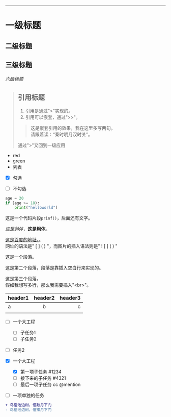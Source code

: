 ***

# 一级标题

## 二级标题

## 三级标题

###### 六级标题


> ##  引用标题 
> 1. 引用是通过"\>"实现的。
> 2. 引用可以嵌套，通过"\>\>"。
>> 这是嵌套引用的效果，我在这里多写两句。<br>请跟着读：“秦时明月汉时关”。
>
> 通过"\>"又回到一级应用


- red
- green
- 列表
- [x] 勾选
- [ ] 不勾选


```python
age = 20
if (age >= 18):
    print("helloworld")
```

这是一个代码片段`prinf()`，后面还有文字。

*这是斜体*，**这是粗体**。

[这是百度的地址。](www.baidu.com "百度一下，你就知道")。<br>网址的语法是" \[ \] \( \) "，而图片的插入语法则是" \! \[ \] \( \) "



这是一个段落。

这是第二个段落，段落是靠插入空白行来实现的。

这是第三个段落。<br>假如我想写多行，那么我需要插入"\<br\>"。


header1 | header2 | header3
:-------- | :--------: | --------:
a | b | c
| | |

- [ ] 一个大工程
	+ [ ] 子任务1
	+ [ ] 子任务2
- [ ] 任务2

- [X] 一个大工程
  - [X] 第一项子任务 #1234
  - [ ] 接下来的子任务 #4321
  - [ ] 最后一项子任务 cc @mention
- [ ] 一项单独的任务


```diff
+ 鸟宿池边树，僧敲月下门
- 鸟宿池边树，僧推月下门
```




